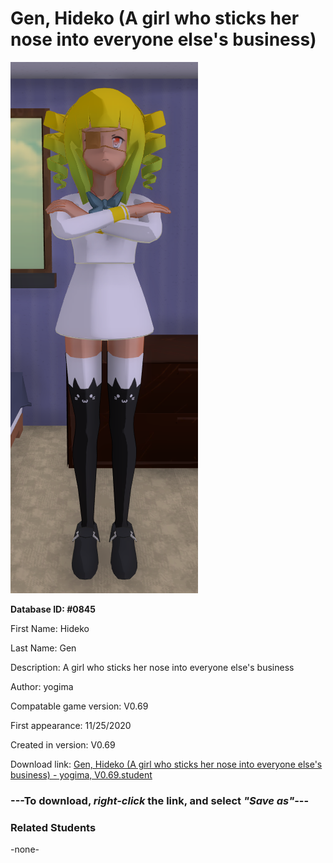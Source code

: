 # Gen, Hideko (A girl who sticks her nose into everyone else's business)

<img src="../../Files/Images/Gen, Hideko (A girl who sticks her nose into everyone else's business).png" title="Gen, Hideko (A girl who sticks her nose into everyone else's business) - yogima, V0.69">

**Database ID: #0845**

First Name: Hideko

Last Name: Gen

Description: A girl who sticks her nose into everyone else's business

Author: yogima

Compatable game version: V0.69

First appearance: 11/25/2020

Created in version: V0.69

Download link: <a href="https://raw.githubusercontent.com/Arbiter1223/Daigaku-Gurashi-Custom-Students/master/Files/Student%20Files/Gen%2C%20Hideko%20(A%20girl%20who%20sticks%20her%20nose%20into%20everyone%20else's%20business)%20-%20yogima%2C%20V0.69.student">Gen, Hideko (A girl who sticks her nose into everyone else's business) - yogima, V0.69.student</a>

### ---**To download, _right-click_ the link, and select _"Save as"_**---

### Related Students

-none-
